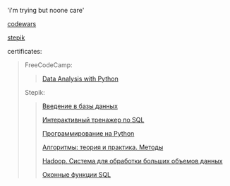 'i'm trying but noone care'

[codewars](https://www.codewars.com/users/kim_die_young)

[stepik](https://stepik.org/users/315788684)

certificates:
>FreeCodeCamp:
>>[Data Analysis with Python](https://www.freecodecamp.org/certification/Kim_die_young/data-analysis-with-python-v7)
>>
>Stepik: 
>>[Введение в базы данных](https://stepik.org/cert/1063366)
>>
>>[Интерактивный тренажер по SQL](https://stepik.org/cert/1304588)
>>
>>[Программирование на Python](https://stepik.org/cert/1376725)
>>
>>[Алгоритмы: теория и практика. Методы](https://stepik.org/cert/1458278)
>>
>>[Hadoop. Система для обработки больших объемов данных](https://stepik.org/cert/2038273)
>>
>>[Оконные функции SQL](https://stepik.org/cert/1536556)
